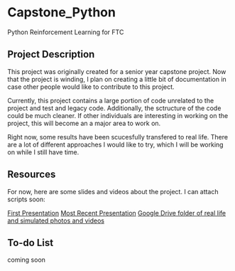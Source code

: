 # Capstone_Python
Python Reinforcement Learning for FTC

## Project Description

This project was originally created for a senior year capstone project. Now that the project is winding, I plan on creating a little bit of documentation in case other people would like to contribute to this project. 

Currently, this project contains a large portion of code unrelated to the project and test and legacy code. Additionally, the sctructure of the code could be much cleaner. If other individuals are interesting in working on the project, this will become an a major area to work on. 

Right now, some results have been scucesfully transfered to real life. There are a lot of different approaches I would like to try, which I will be working on while I still have time. 

## Resources

For now, here are some slides and videos about the project. I can attach scripts soon:

[First Presentation](https://drive.google.com/open?id=1XcURH9AAJknkbxcPnv8Txodlpo6b9Jzu)
[Most Recent Presentation](https://drive.google.com/open?id=1J4Uh5nRSOMGiJ5obVCKwYNi3b4-Cobms)
[Google Drive folder of real life and simulated photos and videos](https://drive.google.com/open?id=1ko3aLJ-0wM7GeuNC-15_1sUnDqcl2LVh)


## To-do List
coming soon

